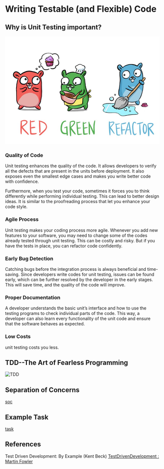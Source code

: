 
# Writing Testable (and Flexible) Code

## Why is Unit Testing important?

![testing](images/test.jpg)

### Quality of Code

Unit testing enhances the quality of the code. It allows developers to verify all the defects that are present in the units before deployment. It also exposes even the smallest edge cases and makes you write better code with confidence. 

Furthermore, when you test your code, sometimes it forces you to think differently while performing individual testing. This can lead to better design ideas. It is similar to the proofreading process that let you enhance your code style. 

### Agile Process

Unit testing makes your coding process more agile. Whenever you add new features to your software, you may need to change some of the codes already tested through unit testing. This can be costly and risky. But if you have the tests in place, you can refactor code confidently. 

### Early Bug Detection

Catching bugs before the integration process is always beneficial and time-saving. Since developers write codes for unit testing, issues can be found early, which can be further resolved by the developer in the early stages. This will save time, and the quality of the code will improve. 

### Proper Documentation

A developer understands the basic unit’s interface and how to use the testing programs to check individual parts of the code. This way, a developer can also learn every functionality of the unit code and ensure that the software behaves as expected.


### Low Costs
unit testing costs you less.

## TDD--The Art of Fearless Programming
![TDD](https://csdl-images.ieeecomputer.org/mags/so/2007/03/figures/s30241.gif)

## Separation of Concerns
[soc](soc.md)

## Example Task 
[task](task.md)

## References 

Test Driven Development: By Example (Kent Beck)
[TestDrivenDevelopment : Martin Fowler](https://martinfowler.com/bliki/TestDrivenDevelopment.html)
